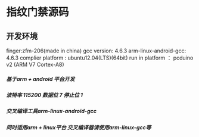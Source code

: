 # 指纹门禁源码
## 开发环境
finger:zfm-206(made in china)
gcc version:		  4.6.3
arm-linux-android-gcc:    4.6.3
complier platform    : 	  ubuntu12.04(LTS)(64bit)
run in platform      ：	  pcduino v2 (ARM V7  Cortex-A8)

##### 基于arm + android 平台开发
##### 波特率 115200 数据位 7 停止位 1 
##### 交叉编译工具arm-linux-android-gcc 
##### 同时适用arm + linux平台 交叉编译器请使用arm-linux-gcc等

